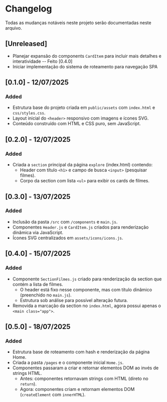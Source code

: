 # Changelog

Todas as mudanças notáveis neste projeto serão documentadas neste arquivo.

## [Unreleased]
- Planejar expansão do components `CardItem` para incluir mais detalhes e interatividade -- Feito [0.4.0]
- Iniciar implementação do sistema de roteamento para navegação SPA

## [0.1.0] - 12/07/2025
### Added
- Estrutura base do projeto criada em `public/assets` com `index.html` e `css/styles.css`.
- Layout inicial do `<header>` responsivo com imagens e ícones SVG.
- Conteúdo construído com HTML e CSS puro, sem JavaScript.

## [0.2.0] - 12/07/2025
### Added
- Criada a `section` principal da página `explore` (index.html) contendo:
  - Header com título `<h1>` e campo de busca `<input>` (pesquisar filmes).
  - Corpo da section com lista `<ul>` para exibir os cards de filmes.

## [0.3.0] - 13/07/2025
### Added
- Inclusão da pasta `/src` com `/components` e `main.js`.
- Componentes `Header.js` e `CardItem.js` criados para renderização dinâmica via JavaScript.
- Ícones SVG centralizados em `assets/icons/icons.js`.

## [0.4.0] - 15/07/2025
### Added
- Componente `SectionFilmes.js` criado para renderização da section que contém a lista de filmes.
  - O header está fixo nesse componente, mas com título dinâmico (preenchido no `main.js`).
  - Estrutura sob análise para possível alteração futura.
- Removida a marcação da section no `index.html`, agora possui apenas o `<main class="app">`.

## [0.5.0] - 18/07/2025
### Added
- Estrutura base de roteamento com hash e renderização da página Home.
- Criada a pasta `/pages` e o componente inicial `Home.js`.
- Componentes passaram a criar e retornar elementos DOM ao invés de strings HTML.
  - Antes: componentes retornavam strings com HTML (direto no `return`).
  - Agora: componentes criam e retornam elementos DOM (`createElement` com `innerHTML`).
